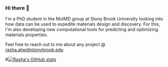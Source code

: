 ### Hi there 👋

I'm a PhD student in the MolMD group at Stony Brook University looking into how data can be used to expedite materials design and discovery. For this, I'm also developing new computational tools for predicting and optimizing materials properties. 

Feel free to reach out to me about any project @ rasha.atwi@stonybrook.edu 

#[![Rasha's GitHub stats](https://github-readme-stats.vercel.app/api?username=rashatwi&theme=dark&show_icons=true&hide=prs,issues&count_private=true)](https://github.com/anuraghazra/github-readme-stats)
